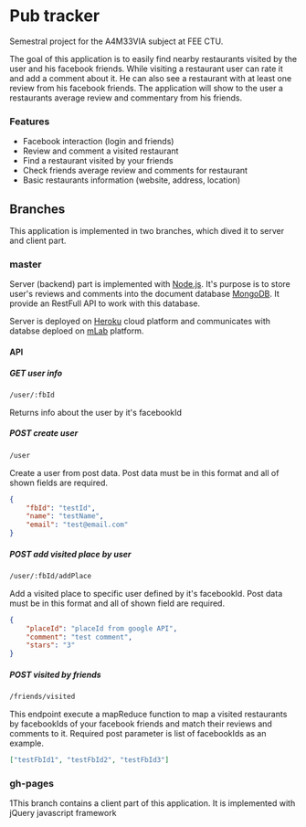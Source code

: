 # Pub tracker
Semestral project for the A4M33VIA subject at FEE CTU.

The goal of this application is to easily find nearby restaurants visited by the user and his facebook friends. While visiting a restaurant user can rate it and add a comment about it. He can also see a restaurant with at least one review from his facebook friends. The application will show to the user a restaurants average review and commentary from his friends.

### Features
 - Facebook interaction (login and friends)
 - Review and comment a visited restaurant
 - Find a restaurant visited by your friends
 - Check friends average review and comments for restaurant
 - Basic restaurants information (website, address, location)

## Branches
This application is implemented in two branches, which dived it to server and client part.

### master
Server (backend) part is implemented with [Node.js](https://nodejs.org/en/). It's purpose is to store user's reviews and comments into the document database [MongoDB](https://www.mongodb.com/). It provide an RestFull API to work with this database.  

Server is deployed on [Heroku](https://salty-woodland-34826.herokuapp.com/) cloud platform and communicates with databse deploed on [mLab](https://mlab.com/welcome/) platform.

#### API
#####  GET user info
```bash
/user/:fbId
```
Returns info about the user by it's facebookId

##### POST create user
```bash
/user
```
Create a user from post data. Post data must be in this format and all of shown fields are required.
```json
{
    "fbId": "testId",
    "name": "testName",
    "email": "test@email.com"
}
```

##### POST add visited place by user
```bash
/user/:fbId/addPlace
```
Add a visited place to specific user defined by it's facebookId. Post data must be in this format and all of shown field are required.
```json
{
    "placeId": "placeId from google API", 
    "comment": "test comment", 
    "stars": "3"
}
```

##### POST visited by friends
```bash
/friends/visited
```
This endpoint execute a mapReduce function to map a visited restaurants by facebookIds of your facebook friends and match their reviews and comments to it. Required post parameter is list of facebookIds as an example. 
```json
["testFbId1", "testFbId2", "testFbId3"]
```

### gh-pages
1This branch contains a client part of this application. It is implemented with jQuery javascript framework

